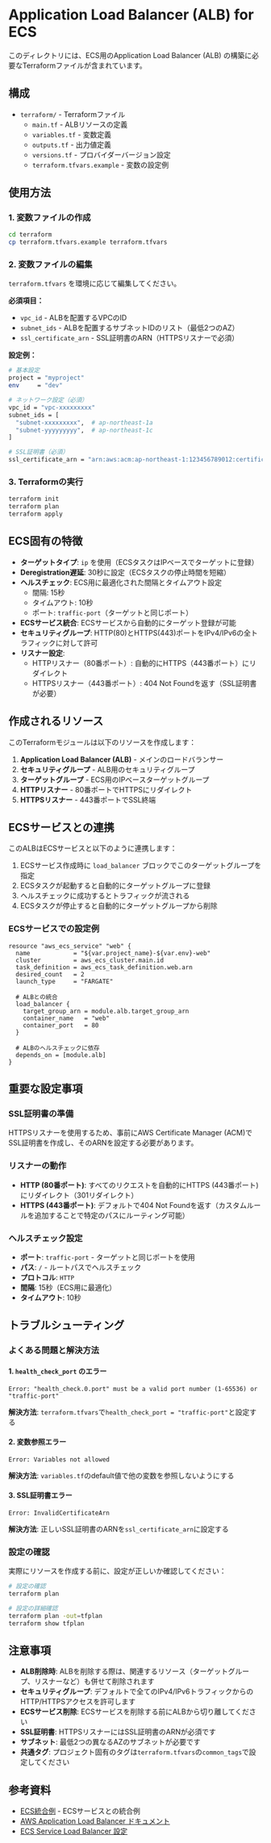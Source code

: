 # Application Load Balancer (ALB) for ECS

このディレクトリには、ECS用のApplication Load Balancer (ALB) の構築に必要なTerraformファイルが含まれています。

## 構成

- `terraform/` - Terraformファイル
  - `main.tf` - ALBリソースの定義
  - `variables.tf` - 変数定義
  - `outputs.tf` - 出力値定義
  - `versions.tf` - プロバイダーバージョン設定
  - `terraform.tfvars.example` - 変数の設定例

## 使用方法

### 1. 変数ファイルの作成
```bash
cd terraform
cp terraform.tfvars.example terraform.tfvars
```

### 2. 変数ファイルの編集
`terraform.tfvars` を環境に応じて編集してください。

**必須項目：**
- `vpc_id` - ALBを配置するVPCのID
- `subnet_ids` - ALBを配置するサブネットIDのリスト（最低2つのAZ）
- `ssl_certificate_arn` - SSL証明書のARN（HTTPSリスナーで必須）

**設定例：**
```bash
# 基本設定
project = "myproject"
env     = "dev"

# ネットワーク設定（必須）
vpc_id = "vpc-xxxxxxxxx"
subnet_ids = [
  "subnet-xxxxxxxxx",  # ap-northeast-1a
  "subnet-yyyyyyyyy",  # ap-northeast-1c
]

# SSL証明書（必須）
ssl_certificate_arn = "arn:aws:acm:ap-northeast-1:123456789012:certificate/xxxxxxxx-xxxx-xxxx-xxxx-xxxxxxxxxxxx"
```

### 3. Terraformの実行
```bash
terraform init
terraform plan
terraform apply
```

## ECS固有の特徴

- **ターゲットタイプ**: `ip` を使用（ECSタスクはIPベースでターゲットに登録）
- **Deregistration遅延**: 30秒に設定（ECSタスクの停止時間を短縮）
- **ヘルスチェック**: ECS用に最適化された間隔とタイムアウト設定
  - 間隔: 15秒
  - タイムアウト: 10秒
  - ポート: `traffic-port`（ターゲットと同じポート）
- **ECSサービス統合**: ECSサービスから自動的にターゲット登録が可能
- **セキュリティグループ**: HTTP(80)とHTTPS(443)ポートをIPv4/IPv6の全トラフィックに対して許可
- **リスナー設定**:
  - HTTPリスナー（80番ポート）: 自動的にHTTPS（443番ポート）にリダイレクト
  - HTTPSリスナー（443番ポート）: 404 Not Foundを返す（SSL証明書が必要）

## 作成されるリソース

このTerraformモジュールは以下のリソースを作成します：

1. **Application Load Balancer (ALB)** - メインのロードバランサー
2. **セキュリティグループ** - ALB用のセキュリティグループ
3. **ターゲットグループ** - ECS用のIPベースターゲットグループ
4. **HTTPリスナー** - 80番ポートでHTTPSにリダイレクト
5. **HTTPSリスナー** - 443番ポートでSSL終端

## ECSサービスとの連携

このALBはECSサービスと以下のように連携します：

1. ECSサービス作成時に `load_balancer` ブロックでこのターゲットグループを指定
2. ECSタスクが起動すると自動的にターゲットグループに登録
3. ヘルスチェックに成功するとトラフィックが流される
4. ECSタスクが停止すると自動的にターゲットグループから削除

### ECSサービスでの設定例

```hcl
resource "aws_ecs_service" "web" {
  name            = "${var.project_name}-${var.env}-web"
  cluster         = aws_ecs_cluster.main.id
  task_definition = aws_ecs_task_definition.web.arn
  desired_count   = 2
  launch_type     = "FARGATE"

  # ALBとの統合
  load_balancer {
    target_group_arn = module.alb.target_group_arn
    container_name   = "web"
    container_port   = 80
  }

  # ALBのヘルスチェックに依存
  depends_on = [module.alb]
}
```

## 重要な設定事項

### SSL証明書の準備
HTTPSリスナーを使用するため、事前にAWS Certificate Manager (ACM)でSSL証明書を作成し、そのARNを設定する必要があります。

### リスナーの動作
- **HTTP (80番ポート)**: すべてのリクエストを自動的にHTTPS (443番ポート)にリダイレクト（301リダイレクト）
- **HTTPS (443番ポート)**: デフォルトで404 Not Foundを返す（カスタムルールを追加することで特定のパスにルーティング可能）

### ヘルスチェック設定
- **ポート**: `traffic-port` - ターゲットと同じポートを使用
- **パス**: `/` - ルートパスでヘルスチェック
- **プロトコル**: `HTTP`
- **間隔**: 15秒（ECS用に最適化）
- **タイムアウト**: 10秒

## トラブルシューティング

### よくある問題と解決方法

#### 1. `health_check_port` のエラー
```
Error: "health_check.0.port" must be a valid port number (1-65536) or "traffic-port"
```
**解決方法**: `terraform.tfvars`で`health_check_port = "traffic-port"`と設定する

#### 2. 変数参照エラー
```
Error: Variables not allowed
```
**解決方法**: `variables.tf`のdefault値で他の変数を参照しないようにする

#### 3. SSL証明書エラー
```
Error: InvalidCertificateArn
```
**解決方法**: 正しいSSL証明書のARNを`ssl_certificate_arn`に設定する

### 設定の確認

実際にリソースを作成する前に、設定が正しいか確認してください：

```bash
# 設定の確認
terraform plan

# 設定の詳細確認
terraform plan -out=tfplan
terraform show tfplan
```

## 注意事項

- **ALB削除時**: ALBを削除する際は、関連するリソース（ターゲットグループ、リスナーなど）も併せて削除されます
- **セキュリティグループ**: デフォルトで全てのIPv4/IPv6トラフィックからのHTTP/HTTPSアクセスを許可します
- **ECSサービス削除**: ECSサービスを削除する前にALBから切り離してください
- **SSL証明書**: HTTPSリスナーにはSSL証明書のARNが必須です
- **サブネット**: 最低2つの異なるAZのサブネットが必要です
- **共通タグ**: プロジェクト固有のタグは`terraform.tfvars`の`common_tags`で設定してください

## 参考資料

- [ECS統合例](./ecs-integration-example.tf) - ECSサービスとの統合例
- [AWS Application Load Balancer ドキュメント](https://docs.aws.amazon.com/elasticloadbalancing/latest/application/)
- [ECS Service Load Balancer 設定](https://docs.aws.amazon.com/AmazonECS/latest/developerguide/service-load-balancing.html)
